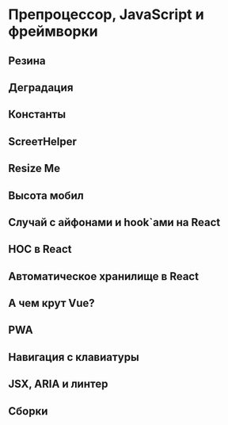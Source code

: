 # Препроцессор, JavaScript и фреймворки

## Резина

## Деградация

## Константы

## ScreeтHelper

## Resize Me

## Высота мобил

## Случай c айфонами и hook`ами на React

## HOC в React

## Автоматическое хранилище в React

## А чем крут Vue?

## PWA

## Навигация c клавиатуры

## JSX, ARIA и линтер

## Сборки